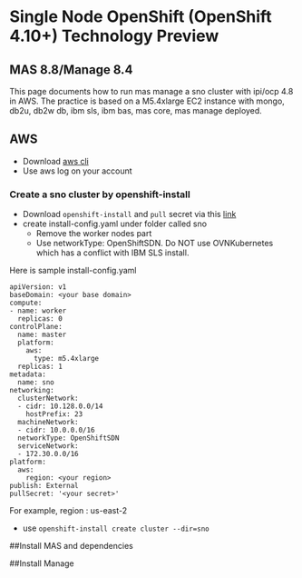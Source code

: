 # Single Node OpenShift (OpenShift 4.10+) Technology Preview

## MAS 8.8/Manage 8.4

This page documents how to run mas manage a sno cluster with ipi/ocp 4.8 in AWS. The practice is based on a M5.4xlarge EC2 instance with mongo, db2u, db2w db, ibm sls, ibm bas, mas core, mas manage deployed. 

## AWS
- Download [aws cli](https://docs.aws.amazon.com/cli/latest/userguide/getting-started-install.html)
- Use aws log on your account

### Create a sno cluster by openshift-install
- Download `openshift-install` and `pull` secret via this [link](https://console.redhat.com/openshift/install/aws/installer-provisioned)
- create install-config.yaml under folder called sno
	- Remove the worker nodes part
	- Use networkType: OpenShiftSDN. Do NOT use OVNKubernetes which has a conflict with IBM SLS install. 

Here is sample install-config.yaml

```
apiVersion: v1
baseDomain: <your base domain>
compute:
- name: worker
  replicas: 0
controlPlane:
  name: master
  platform:
    aws:
      type: m5.4xlarge 
  replicas: 1
metadata:
  name: sno
networking:
  clusterNetwork:
  - cidr: 10.128.0.0/14
    hostPrefix: 23
  machineNetwork:
  - cidr: 10.0.0.0/16
  networkType: OpenShiftSDN 
  serviceNetwork:
  - 172.30.0.0/16
platform:
  aws:
    region: <your region>
publish: External
pullSecret: '<your secret>'
```

For example, region : us-east-2

- use `openshift-install create cluster --dir=sno`


##Install MAS and dependencies



##Install Manage